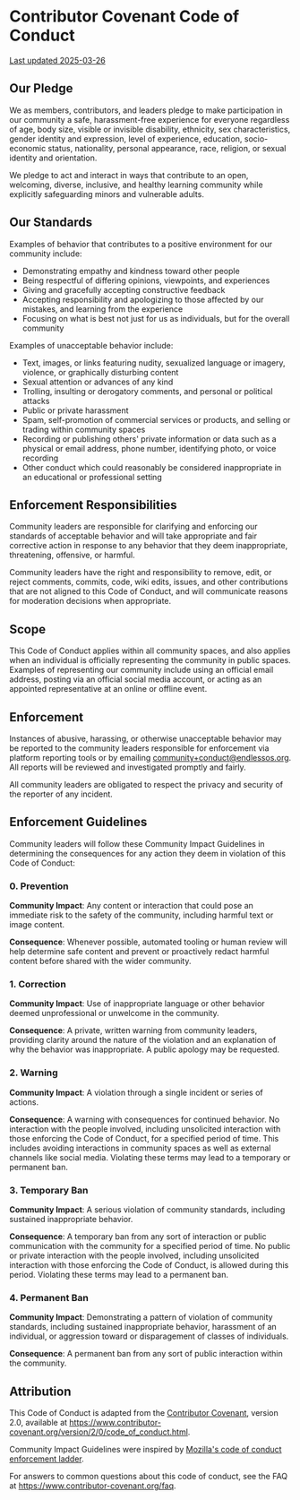# Contributor Covenant Code of Conduct

[Last updated 2025-03-26][history]

## Our Pledge

We as members, contributors, and leaders pledge to make participation in our
community a safe, harassment-free experience for everyone regardless of age, 
body size, visible or invisible disability, ethnicity, sex characteristics, 
gender identity and expression, level of experience, education, socio-economic 
status, nationality, personal appearance, race, religion, or sexual identity
and orientation.

We pledge to act and interact in ways that contribute to an open, welcoming,
diverse, inclusive, and healthy learning community while explicitly safeguarding 
minors and vulnerable adults.

## Our Standards

Examples of behavior that contributes to a positive environment for our
community include:

* Demonstrating empathy and kindness toward other people
* Being respectful of differing opinions, viewpoints, and experiences
* Giving and gracefully accepting constructive feedback
* Accepting responsibility and apologizing to those affected by our mistakes,
  and learning from the experience
* Focusing on what is best not just for us as individuals, but for the
  overall community

Examples of unacceptable behavior include:

* Text, images, or links featuring nudity, sexualized language or imagery, 
  violence, or graphically disturbing content
* Sexual attention or advances of any kind
* Trolling, insulting or derogatory comments, and personal or political attacks
* Public or private harassment
* Spam, self-promotion of commercial services or products, and selling or 
  trading within community spaces
* Recording or publishing others' private information or data such as a physical 
  or email address, phone number, identifying photo, or voice recording
* Other conduct which could reasonably be considered inappropriate in an
  educational or professional setting

## Enforcement Responsibilities

Community leaders are responsible for clarifying and enforcing our standards of
acceptable behavior and will take appropriate and fair corrective action in
response to any behavior that they deem inappropriate, threatening, offensive,
or harmful.

Community leaders have the right and responsibility to remove, edit, or reject
comments, commits, code, wiki edits, issues, and other contributions that are
not aligned to this Code of Conduct, and will communicate reasons for moderation
decisions when appropriate.

## Scope

This Code of Conduct applies within all community spaces, and also applies when
an individual is officially representing the community in public spaces.
Examples of representing our community include using an official email address,
posting via an official social media account, or acting as an appointed
representative at an online or offline event.

## Enforcement

Instances of abusive, harassing, or otherwise unacceptable behavior may be
reported to the community leaders responsible for enforcement via platform 
reporting tools or by emailing community+conduct@endlessos.org. All reports will
be reviewed and investigated promptly and fairly.

All community leaders are obligated to respect the privacy and security of the
reporter of any incident.

## Enforcement Guidelines

Community leaders will follow these Community Impact Guidelines in determining
the consequences for any action they deem in violation of this Code of Conduct:

### 0. Prevention

**Community Impact**: Any content or interaction that could pose an immediate 
risk to the safety of the community, including harmful text or image content.

**Consequence**: Whenever possible, automated tooling or human review will help
determine safe content and prevent or proactively redact harmful content before
shared with the wider community.

### 1. Correction

**Community Impact**: Use of inappropriate language or other behavior deemed
unprofessional or unwelcome in the community.

**Consequence**: A private, written warning from community leaders, providing
clarity around the nature of the violation and an explanation of why the
behavior was inappropriate. A public apology may be requested.

### 2. Warning

**Community Impact**: A violation through a single incident or series
of actions.

**Consequence**: A warning with consequences for continued behavior. No
interaction with the people involved, including unsolicited interaction with
those enforcing the Code of Conduct, for a specified period of time. This
includes avoiding interactions in community spaces as well as external channels
like social media. Violating these terms may lead to a temporary or
permanent ban.

### 3. Temporary Ban

**Community Impact**: A serious violation of community standards, including
sustained inappropriate behavior.

**Consequence**: A temporary ban from any sort of interaction or public
communication with the community for a specified period of time. No public or
private interaction with the people involved, including unsolicited interaction
with those enforcing the Code of Conduct, is allowed during this period.
Violating these terms may lead to a permanent ban.

### 4. Permanent Ban

**Community Impact**: Demonstrating a pattern of violation of community
standards, including sustained inappropriate behavior,  harassment of an
individual, or aggression toward or disparagement of classes of individuals.

**Consequence**: A permanent ban from any sort of public interaction within
the community.

## Attribution

This Code of Conduct is adapted from the [Contributor Covenant][homepage],
version 2.0, available at
https://www.contributor-covenant.org/version/2/0/code_of_conduct.html.

Community Impact Guidelines were inspired by [Mozilla's code of conduct
enforcement ladder](https://github.com/mozilla/diversity).

[homepage]: https://www.contributor-covenant.org

For answers to common questions about this code of conduct, see the FAQ at
https://www.contributor-covenant.org/faq.

[history]: https://github.com/Endless-Game-Making/.github/commits/main/CODE_OF_CONDUCT.md
